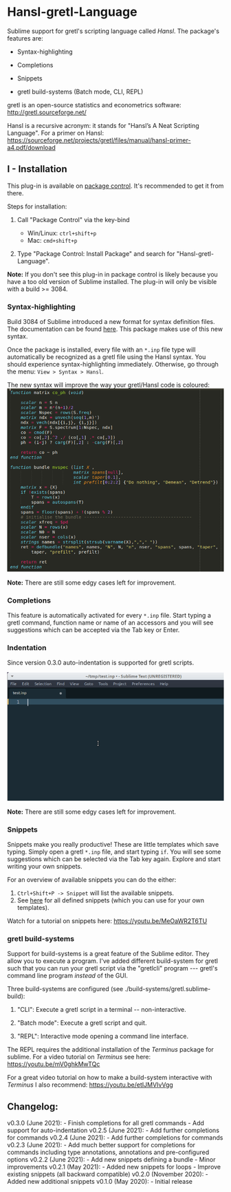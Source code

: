 # Hansl-gretl-Language
Sublime support for gretl's scripting language called *Hansl*. The package's features are:

* Syntax-highlighting

* Completions

* Snippets

* gretl build-systems (Batch mode, CLI, REPL)

gretl is an open-source statistics and econometrics software: http://gretl.sourceforge.net/

Hansl is a recursive acronym: it stands for "Hansl’s A Neat Scripting Language". For a primer on Hansl:
https://sourceforge.net/projects/gretl/files/manual/hansl-primer-a4.pdf/download


## I - Installation
This plug-in is available on [package control](https://packagecontrol.io/packages/Hansl-gretl-Language). It's recommended to get it from there.

Steps for installation:

1) Call "Package Control" via the key-bind
	- Win/Linux: ```ctrl+shift+p```
	- Mac: ```cmd+shift+p```

2) Type "Package Control: Install Package" and search for "Hansl-gretl-Language".

**Note:** If you don't see this plug-in in package control is likely because you have a too old version of Sublime installed. The plug-in will only be visible with a build >= 3084.


### Syntax-highlighting
Build 3084 of Sublime introduced a new format for syntax definition files.
The documentation can be found [here](http://www.sublimetext.com/docs/3/syntax.html). This package makes use of this new syntax.

Once the package is installed, every file with an ```*.inp``` file type will automatically be recognized as a gretl file using the Hansl syntax. You should experience syntax-highlighting immediately. Otherwise, go through the menu: `View > Syntax > Hansl`.

The new syntax will improve the way your gretl/Hansl code is coloured:
![alt text][sample]

[sample]: https://raw.githubusercontent.com/atecon/Hansl-gretl-Language/master/figures/hansl_screenshot.png "Screenshot of hansl syntax"

**Note:** There are still some edgy cases left for improvement.


### Completions
This feature is automatically activated for every ```*.inp``` file. Start typing a gretl command, function name or name of an accessors and you will see  suggestions which can be accepted via the Tab key or Enter.


### Indentation
Since version 0.3.0 auto-indentation is supported for gretl scripts.

![Auto-indentation](<figures/indent_ifelse.gif>)



**Note:** There are still some edgy cases left for improvement.



### Snippets
Snippets make you really productive! These are little templates which save typing. Simply open a gretl ```*.inp``` file, and start typing ```if```. You will see some suggestions which can be selected via the Tab key again. Explore and start writing your own snippets.

For an overview of available snippets you can do the either:
1. `Ctrl+Shift+P -> Snippet` will list the available snippets.
2. See [here](https://github.com/atecon/Hansl-Gretl-Language/tree/master/Snippets) for all defined snippets (which you can use for your own templates).


Watch for a tutorial on snippets here: https://youtu.be/MeOaWR2T6TU


### gretl build-systems
Support for build-systems is a great feature of the Sublime editor. They allow you to execute a program. I've added different build-system for gretl such that you can run your gretl script via the "gretlcli" program --- gretl's command line program *instead* of the GUI.

Three build-systems are configured (see ./build-systems/gretl.sublime-build):

1) "CLI": Execute a gretl script in a terminal -- non-interactive.

2) "Batch mode": Execute a gretl script and quit.

3) "REPL": Interactive mode opening a command line interface.

The REPL requires the additional installation of the *Terminus* package for sublime. For a video tutorial on *Terminus* see here: https://youtu.be/mV0ghkMwTQc

For a great video tutorial on how to make a build-system interactive with *Terminus* I also recommend: https://youtu.be/etIJMVIvVgg


## Changelog:
v0.3.0 (June 2021):
    - Finish completions for all gretl commands
    - Add support for auto-indentation
v0.2.5 (June 2021):
    - Add further completions for commands
v0.2.4 (June 2021):
    - Add further completions for commands
v0.2.3 (June 2021):
    - Add much better support for completions for commands including type annotations, annotations and pre-configured options
v0.2.2 (June 2021):
    - Add new snippets defining a bundle
    - Minor improvements
v0.2.1 (May 2021):
    - Added new snippets for loops
    - Improve existing snippets (all backward compatible)
v0.2.0 (November 2020):
    - Added new additional snippets
v0.1.0 (May 2020):
    - Initial release
